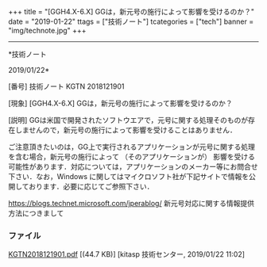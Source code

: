 ﻿+++
title = "[GGH4.X-6.X] GGは，新元号の施行によって影響を受けるのか？"
date = "2019-01-22"
ttags = ["技術ノート"]
tcategories = ["tech"]
banner = "img/technote.jpg"
+++

-----------------------------------------------------------------------------------------------------------------------------

*技術ノート

2019/01/22*


[番号]
技術ノート KGTN 2018121901

[現象]
[GGH4.X-6.X] GGは，新元号の施行によって影響を受けるのか？

[説明]
GGは米国で開発されたソフトウエアで，元号に関する処理そのものが存在しませんので，新元号の施行によって影響を受けることはありません．

ご注意頂きたいのは，GG上で実行されるアプリケーションが元号に関する処理を含む場合，新元号の施行によって
（そのアプリケーションが）
影響を受ける可能性があります．対応については，アプリケーションのメーカー等にお問合せ下さい．なお，Windows
に関してはマイクロソフト社が下記サイトで情報を公開しております．必要に応じてご参照下さい．

<https://blogs.technet.microsoft.com/jperablog/>
新元号対応に関する情報提供方法につきまして


### ファイル

 
 


[KGTN2018121901.pdf](http://techreport.kitasp.net/attachments/download/4237/KGTN2018121901.pdf)
 [(44.7 KB)] [kitasp 技術センター, 2019/01/22
11:02]


 


 

